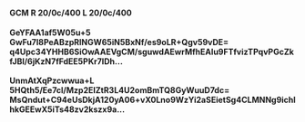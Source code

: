 #### GCM R 20/0c/400 L 20/0c/400
**GeYFAA1af5W05u+5**<br/>**GwFu7l8PeABzpRlNGW65iN5BxNf/es9oLR+Qgv59vDE=**<br/>**q4Upc34YHHB6SiOwAAEVgCM/sguwdAEwrMfhEAIu9FTfvizTPqvPGcZkfJBl/6jKzN7fFdEE5PKr7IDh...**<br/><br/>
**UnmAtXqPzcwwua+L**<br/>**5HQth5/Ee7cl/Mzp2EIZtR3L4U2omBmTQ8GyWuuD7dc=**<br/>**MsQndut+C94eUsDkjA120yA06+vX0Lno9WzYi2aSEietSg4CLMNNg9ichlhkGEEwX5iTs48zv2kszx9a...**